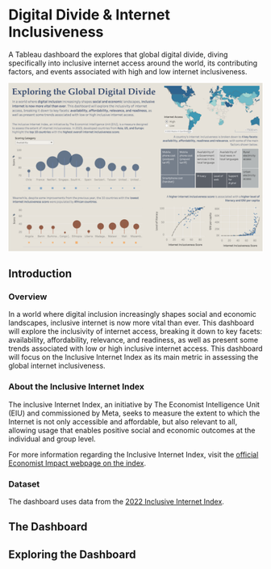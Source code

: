 # Digital Divide & Internet Inclusiveness
A Tableau dashboard the explores that global digital divide, diving specifically into inclusive internet access around the world, its contributing factors, and events associated with high and low internet inclusiveness.

![Dashboard](https://github.com/Gianatmaja/Digital-Divide-Dashboard/blob/main/images/Dashboard.png)

## Introduction

### Overview
In a world where digital inclusion increasingly shapes social and economic landscapes, inclusive internet is now more vital than ever. This dashboard will explore the inclusivity of internet access, breaking it down to key facets: availability, affordability, relevance, and readiness, as well as present some trends associated with low or high inclusive internet access. This dashboard will focus on the Inclusive Internet Index as its main metric in assessing the global internet inclusiveness.

### About the Inclusive Internet Index
The inclusive Internet Index, an initiative by The Economist Intelligence Unit (EIU) and commissioned by Meta, seeks to measure the extent to which the Internet is not only accessible and affordable, but also relevant to all, allowing usage that enables positive social and economic outcomes at the individual and group level.

For more information regarding the Inclusive Internet Index, visit the [official Economist Impact webpage on the index](https://impact.economist.com/projects/inclusive-internet-index/about).

### Dataset
The dashboard uses data from the [2022 Inclusive Internet Index](https://impact.economist.com/projects/inclusive-internet-index/2022).

## The Dashboard

## Exploring the Dashboard
